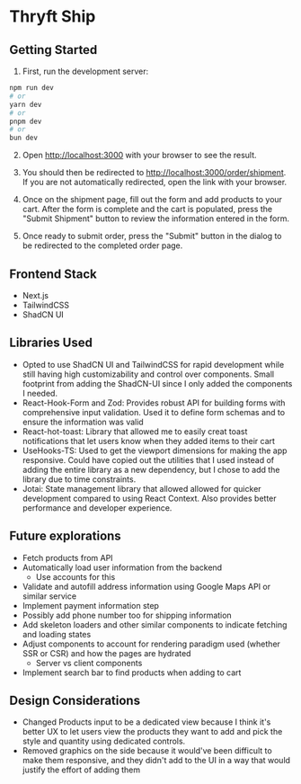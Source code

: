 # Thryft Ship

## Getting Started

1. First, run the development server:

```bash
npm run dev
# or
yarn dev
# or
pnpm dev
# or
bun dev
```

2. Open [http://localhost:3000](http://localhost:3000) with your browser to see the result.

3. You should then be redirected to [http://localhost:3000/order/shipment](http://localhost:3000/order/shipment). If you are not automatically redirected, open the link with your browser.

4. Once on the shipment page, fill out the form and add products to your cart. After the form is complete and the cart is populated, press the "Submit Shipment" button to review the information entered in the form.

5. Once ready to submit order, press the "Submit" button in the dialog to be redirected to the completed order page.

## Frontend Stack

-   Next.js
-   TailwindCSS
-   ShadCN UI

## Libraries Used

-   Opted to use ShadCN UI and TailwindCSS for rapid development while still having high customizability and control over components. Small footprint from adding the ShadCN-UI since I only added the components I needed.
-   React-Hook-Form and Zod: Provides robust API for building forms with comprehensive input validation. Used it to define form schemas and to ensure the information was valid
-   React-hot-toast: Library that allowed me to easily creat toast notifications that let users know when they added items to their cart
-   UseHooks-TS: Used to get the viewport dimensions for making the app responsive. Could have copied out the utilities that I used instead of adding the entire library as a new dependency, but I chose to add the library due to time constraints.
-   Jotai: State management library that allowed allowed for quicker development compared to using React Context. Also provides better performance and developer experience.

## Future explorations

-   Fetch products from API
-   Automatically load user information from the backend
    -   Use accounts for this
-   Validate and autofill address information using Google Maps API or similar service
-   Implement payment information step
-   Possibly add phone number too for shipping information
-   Add skeleton loaders and other similar components to indicate fetching and loading states
-   Adjust components to account for rendering paradigm used (whether SSR or CSR) and how the pages are hydrated
    -   Server vs client components
-   Implement search bar to find products when adding to cart

## Design Considerations

-   Changed Products input to be a dedicated view because I think it's better UX to let users view the products they want to add and pick the style and quantity using dedicated controls.
-   Removed graphics on the side because it would've been difficult to make them responsive, and they didn't add to the UI in a way that would justify the effort of adding them
